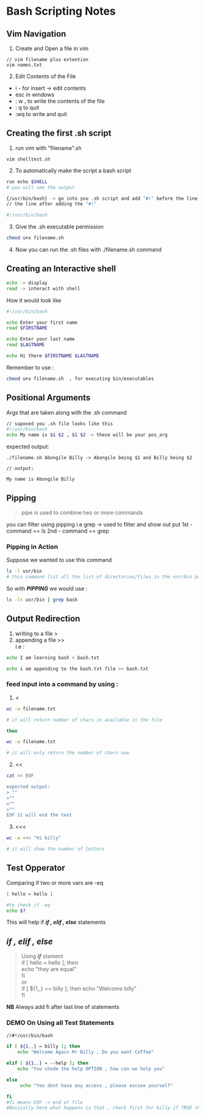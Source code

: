 
# Bash Scripting Notes
## Vim Navigation
1. Create and Open a file in vim
~~~
// vim filename plus extention
vim names.txt
~~~
2. Edit Contents of the File   
* i - for insert -> edit contents
* esc in windows   
* : w  , to write the contents of the file   
* : q to quit   
* :wq to write and quit   
    
## Creating the first .sh script   
1. run vim with "filename".sh   
~~~
vim shelltest.sh
~~~   
2. To automatically make the script a bash script   
~~~bash
run echo $SHELL 
# you will see the output 

{/usr/bin/bash} -> go into you .sh script and add "#!" before the line
// the line after adding the "#!"

#!/usr/bin/bash

~~~   
3. Give the .sh executable permission   
~~~bash
chmod u+x filename.sh   

~~~   
4. Now you can run the .sh files with ./filename.sh command   
## Creating an Interactive shell
~~~bash
echo -> display
read -> interact with shell
~~~   
How it would look like   
~~~bash
#!/usr/bin/bash

echo Enter your first name
read $FIRSTNAME

echo Enter your last name
read $LASTNAME

echo Hi there $FIRSTNAME $LASTNAME
~~~
Remember to use :   
~~~ bash
chmod u+x filename.sh  , for executing bin/executables
~~~   
## Positional Arguments   
Args that are taken along with the .sh command   
~~~bash
// suposed you .sh file looks like this
#!/usr/bin/bash
echo My name is $1 $2 , $1 $2 -> these will be your pos_arg
~~~
expected output:   
~~~
./filename.sh Abongile Billy -> Abongile being $1 and Billy being $2

// output:

My name is Abongile Billy

~~~   
## Pipping   
>pipe is used to combine two or more commands   

you can filter using pipping i.e grep -> used to filter and show out put
1st - command == ls
2nd - command == grep   
### Pipping in Action   
Suppose we wanted to use this command   
~~~bash
ls -l usr/bin
# this command list all the list of directories/files in the usr/bin path
~~~
So with ***PIPPING*** we would use :   
~~~bash
ls -ls usr/bin | grep bash
~~~
## Output Redirection   
1. writing to a file >   
2. appending a file >>   
i.e :
~~~bash
echo I am learning bash > bash.txt

echo i am appending to the bash.txt file >> bash.txt
~~~   
### feed input into a command by using :   
1. <  
~~~bash
wc -w filename.txt

# it will return number of chars in available in the file

then 

wc -w filename.txt 

# it will only return the number of chars now
~~~
2. <<   
~~~bash 
cat << EOF 

expected output:
> ""
>""
>""
>""
EOF it will end the text

~~~  

3. <<<  
~~~bash
wc -w <<< "Hi billy"

# it will show the number of letters
~~~   
## Test Opperator   
Comparing if two or more vars are -eq   
~~~bash
[ hello = hello ]

#to check if -eq
echo $?
~~~
This will help if ***if , elif , else*** statements   
## ***if , elif , else***   
> Using ***if*** stament  
if [ hello = hello ]; then  
      echo "they are equal"   
fi  
 or   
if [ ${1,,} == billy ]; then
     echo "Welcome billy"   
fi   

**NB** Always add fi after last line of statements
### DEMO On Using all Test Statements   
~~~bash
//#!/usr/bin/bash

if [ ${1,,} = billy ]; then
    echo "Welcome Again Mr Billy , Do you want Coffee"

elif [ ${1,,} = --help ]; then
    echo "You chode the help OPTION , how can we help you"

else
     echo "You dont have any access , please excuse yourself"  

fi
#fi means EOF -> end of file
#Basically here what happens is that , check first for billy if TRUE show statement , then check for --help if TRUE statement AND id NOT(billy && --help) , You are an intruder
~~~

